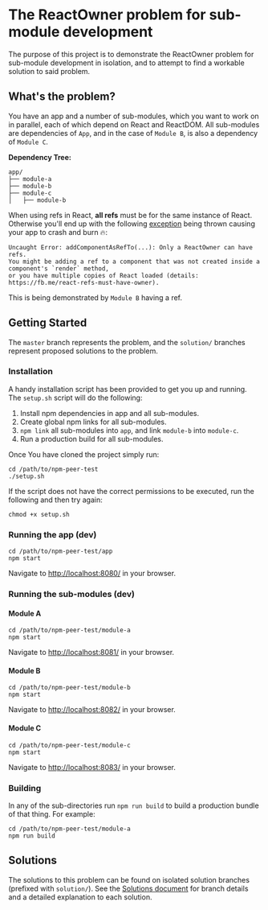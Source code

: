 # The ReactOwner problem for sub-module development

The purpose of this project is to demonstrate the ReactOwner problem for sub-module development in isolation, and to attempt to find a workable solution to said problem.

## What's the problem?

You have an app and a number of sub-modules, which you want to work on in parallel, each of which depend on React and ReactDOM. All sub-modules are dependencies of `App`, and in the case of `Module B`, is also a dependency of `Module C`.

__Dependency Tree:__

```
app/
├── module-a
├── module-b
├── module-c
│   ├── module-b
```

When using refs in React, __all refs__ must be for the same instance of React. Otherwise you'll end up with the following [exception](https://facebook.github.io/react/warnings/refs-must-have-owner.html) being thrown causing your app to crash and burn 🔥:

```
Uncaught Error: addComponentAsRefTo(...): Only a ReactOwner can have refs.
You might be adding a ref to a component that was not created inside a component's `render` method,
or you have multiple copies of React loaded (details: https://fb.me/react-refs-must-have-owner).
```

This is being demonstrated by `Module B` having a ref.

## Getting Started

The `master` branch represents the problem, and the `solution/` branches represent proposed solutions to the problem.

### Installation

A handy installation script has been provided to get you up and running. The `setup.sh` script will do the following:

1. Install npm dependencies in app and all sub-modules.
2. Create global npm links for all sub-modules.
3. `npm link` all sub-modules into `app`, and link `module-b` into `module-c`.
4. Run a production build for all sub-modules.

Once You have cloned the project simply run:

```
cd /path/to/npm-peer-test
./setup.sh
```

If the script does not have the correct permissions to be executed, run the following and then try again:

```
chmod +x setup.sh
```

### Running the app (dev)

```
cd /path/to/npm-peer-test/app
npm start
```

Navigate to [http://localhost:8080/](http://localhost:8080/) in your browser.

### Running the sub-modules (dev)

#### Module A

```
cd /path/to/npm-peer-test/module-a
npm start
```

Navigate to [http://localhost:8081/](http://localhost:8081/) in your browser.

#### Module B

```
cd /path/to/npm-peer-test/module-b
npm start
```

Navigate to [http://localhost:8082/](http://localhost:8082/) in your browser.

#### Module C

```
cd /path/to/npm-peer-test/module-c
npm start
```

Navigate to [http://localhost:8083/](http://localhost:8083/) in your browser.

### Building

In any of the sub-directories run `npm run build` to build a production bundle of that thing. For example:

```
cd /path/to/npm-peer-test/module-a
npm run build
```

## Solutions

The solutions to this problem can be found on isolated solution branches (prefixed with `solution/`). See the [Solutions document](./Solutions.md) for branch details and a detailed explanation to each solution.